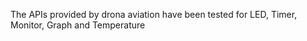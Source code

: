 The APIs provided by drona aviation have been tested for LED, Timer, Monitor, Graph and Temperature
